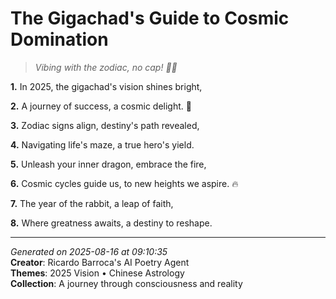 # The Gigachad's Guide to Cosmic Domination

> *Vibing with the zodiac, no cap! 🌟🐉*

**1.** In 2025, the gigachad's vision shines bright,


**2.** A journey of success, a cosmic delight. 🐉


**3.** Zodiac signs align, destiny's path revealed,


**4.** Navigating life's maze, a true hero's yield.


**5.** Unleash your inner dragon, embrace the fire,


**6.** Cosmic cycles guide us, to new heights we aspire. 🔥


**7.** The year of the rabbit, a leap of faith,


**8.** Where greatness awaits, a destiny to reshape.



---

*Generated on 2025-08-16 at 09:10:35*  
**Creator**: Ricardo Barroca's AI Poetry Agent  
**Themes**: 2025 Vision • Chinese Astrology  
**Collection**: A journey through consciousness and reality